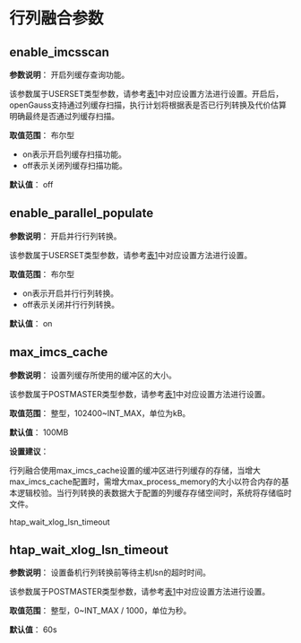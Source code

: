 # 行列融合参数

## enable\_imcsscan<a name="section14941640131"></a>

**参数说明**： 开启列缓存查询功能。

该参数属于USERSET类型参数，请参考[表1](../DatabaseAdministrationGuide/重设参数.md#zh-cn_topic_0283137176_zh-cn_topic_0237121562_zh-cn_topic_0059777490_t91a6f212010f4503b24d7943aed6d846)中对应设置方法进行设置。开启后，openGauss支持通过列缓存扫描，执行计划将根据表是否已行列转换及代价估算明确最终是否通过列缓存扫描。

**取值范围**： 布尔型

-   on表示开启列缓存扫描功能。
-   off表示关闭列缓存扫描功能。

**默认值**： off

## enable\_parallel\_populate<a name="section14941640131"></a>

**参数说明**： 开启并行行列转换。

该参数属于USERSET类型参数，请参考[表1](../DatabaseAdministrationGuide/重设参数.md#zh-cn_topic_0283137176_zh-cn_topic_0237121562_zh-cn_topic_0059777490_t91a6f212010f4503b24d7943aed6d846)中对应设置方法进行设置。

**取值范围**： 布尔型

-   on表示开启并行行列转换。
-   off表示关闭并行行列转换。

**默认值**： on


## max\_imcs\_cache<a name="section14941640131"></a>

**参数说明**： 设置列缓存所使用的缓冲区的大小。

该参数属于POSTMASTER类型参数，请参考[表1](../DatabaseAdministrationGuide/重设参数.md#zh-cn_topic_0237121562_zh-cn_topic_0059777490_t91a6f212010f4503b24d7943aed6d846)中对应设置方法进行设置。

**取值范围**： 整型，102400\~INT\_MAX，单位为kB。

**默认值**： 100MB

**设置建议**：

行列融合使用max\_imcs\_cache设置的缓冲区进行列缓存的存储，当增大max\_imcs\_cache配置时，需增大max\_process\_memory的大小以符合内存的基本逻辑校验。当行列转换的表数据大于配置的列缓存存储空间时，系统将存储临时文件。

htap_wait_xlog_lsn_timeout
## htap\_wait\_xlog\_lsn\_timeout<a name="section14941640131"></a>

**参数说明**： 设置备机行列转换前等待主机lsn的超时时间。

该参数属于POSTMASTER类型参数，请参考[表1](../DatabaseAdministrationGuide/重设参数.md#zh-cn_topic_0237121562_zh-cn_topic_0059777490_t91a6f212010f4503b24d7943aed6d846)中对应设置方法进行设置。

**取值范围**： 整型，0\~INT\_MAX / 1000，单位为秒。

**默认值**： 60s
